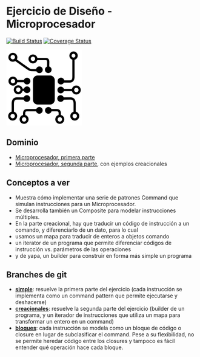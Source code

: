 
# Ejercicio de Diseño - Microprocesador

[![Build Status](https://travis-ci.org/uqbar-project/eg-microprocesador-xtend.svg?branch=simple)](https://travis-ci.org/uqbar-project/eg-microprocesador-xtend) [![Coverage Status](https://coveralls.io/repos/github/uqbar-project/eg-microprocesador-xtend/badge.svg?branch=simple)](https://coveralls.io/github/uqbar-project/eg-microprocesador-xtend?branch=simple)

![image](images/microprocessor.png) 

## Dominio
* [Microprocesador, primera parte](https://docs.google.com/document/d/1-esJOhKb_yAABls-XdRrEYHzCv4yn-qqFtCu3xpgCg0/edit?usp=sharing)
* [Microprocesador, segunda parte](https://docs.google.com/document/d/1ILsxAvgZwPD4sTtB-rBq7wfJZf22e9G6qpllglAbT2g/edit?usp=sharing), con ejemplos creacionales

## Conceptos a ver

* Muestra cómo implementar una serie de patrones Command que simulan instrucciones para un Microprocesador. 
 * Se desarrolla también un Composite para modelar instrucciones múltiples. 
* En la parte creacional, hay que traducir un código de instrucción a un comando, y diferenciarlo de un dato, para lo cual
 * usamos un mapa para traducir de enteros a objetos comando
 * un iterator de un programa que permite diferenciar códigos de instrucción vs. parámetros de las operaciones
 * y de yapa, un builder para construir en forma más simple un programa

## Branches de git

* [__simple__](https://github.com/uqbar-project/eg-microprocesador-xtend/tree/simple): resuelve la primera parte del ejercicio (cada instrucción se implementa como un command pattern que permite ejecutarse y deshacerse)
* [__creacionales__](https://github.com/uqbar-project/eg-microprocesador-xtend/tree/creacionales): resuelve la segunda parte del ejercicio (builder de un programa, y un iterador de instrucciones que utiliza un mapa para transformar un entero en un command)
* [__bloques__](https://github.com/uqbar-project/eg-microprocesador-xtend/tree/bloques): cada instrucción se modela como un bloque de código o closure en lugar de subclasificar el command. Pese a su flexibilidad, no se permite heredar código entre los closures y tampoco es fácil entender qué operación hace cada bloque.

